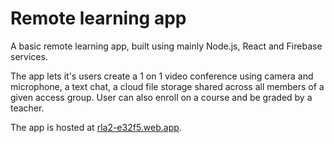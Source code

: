# Remote learning app

A basic remote learning app, built using mainly Node.js, React and Firebase services.

The app lets it's users create a 1 on 1 video conference using camera and microphone, a text chat, a cloud file storage shared across all members of a given access group. User can also enroll on a course and be graded by a teacher.

The app is hosted at [rla2-e32f5.web.app](https://rla2-e32f5.web.app/).
